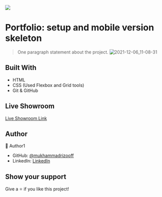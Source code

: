 ![](https://img.shields.io/badge/Microverse-blueviolet)

# Portfolio: setup and mobile version skeleton

> One paragraph statement about the project.
![2021-12-06_11-08-31](https://user-images.githubusercontent.com/63915024/144799478-6e2cdee1-6ca9-4dc6-bf82-a9df88227646.png)




## Built With

- HTML
- CSS (Used Flexbox and Grid tools)
- Git & GitHub

## Live Showroom

[Live Showroom Link](#)

## Author

👤 Author1

- GitHub: [@mukhammadrizooff](https://github.com/mukhammadrizooff)
- LinkedIn: [LinkedIn](linkedin.com/in/mukhammadrizooff)

## Show your support

Give a ⭐️ if you like this project!
